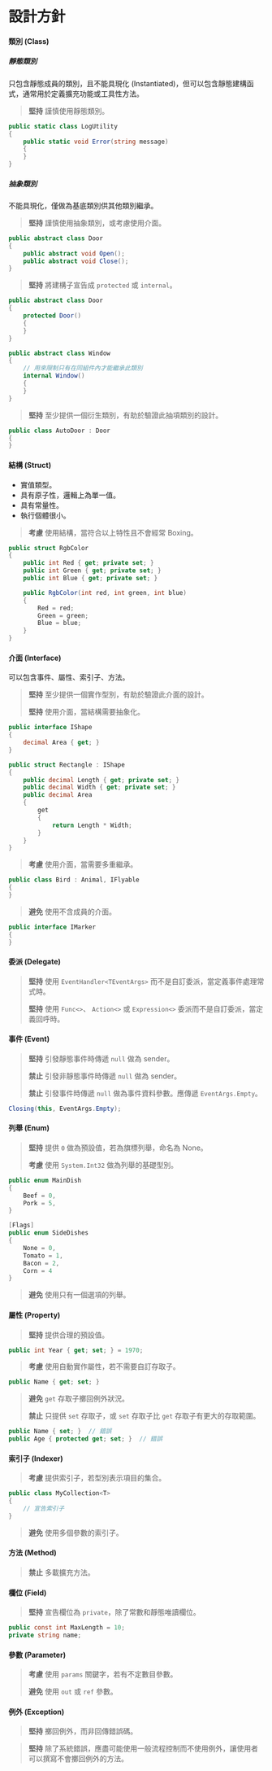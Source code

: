 # 設計方針

#### 類別 \(Class\)

##### 靜態類別

只包含靜態成員的類別，且不能具現化 \(Instantiated\)，但可以包含靜態建構函式，通常用於定義擴充功能或工具性方法。

> **堅持** 謹慎使用靜態類別。

```csharp
public static class LogUtility
{
    public static void Error(string message)
    {
    }
}
```

##### 抽象類別

不能具現化，僅做為基底類別供其他類別繼承。

> **堅持** 謹慎使用抽象類別，或考慮使用介面。

```csharp
public abstract class Door
{
    public abstract void Open();
    public abstract void Close();
}
```

> **堅持** 將建構子宣告成 `protected` 或 `internal`。

```csharp
public abstract class Door
{
    protected Door()
    {
    }
}

public abstract class Window
{
    // 用來限制只有在同組件內才能繼承此類別
    internal Window()
    {
    }
}
```

> **堅持** 至少提供一個衍生類別，有助於驗證此抽項類別的設計。

```csharp
public class AutoDoor : Door
{
}
```

#### 結構 \(Struct\)

* 實值類型。
* 具有原子性，邏輯上為單一值。
* 具有常量性。
* 執行個體很小。

> **考慮** 使用結構，當符合以上特性且不會經常 Boxing。

```csharp
public struct RgbColor
{
    public int Red { get; private set; }
    public int Green { get; private set; }
    public int Blue { get; private set; }

    public RgbColor(int red, int green, int blue)
    {
        Red = red;
        Green = green;
        Blue = blue;
    }
}
```

#### 介面 \(Interface\)

可以包含事件、屬性、索引子、方法。

> **堅持** 至少提供一個實作型別，有助於驗證此介面的設計。
>
> **堅持** 使用介面，當結構需要抽象化。

```csharp
public interface IShape
{
    decimal Area { get; }
}

public struct Rectangle : IShape
{
    public decimal Length { get; private set; }
    public decimal Width { get; private set; }
    public decimal Area
    {
        get
        {
            return Length * Width;
        }
    }
}
```

> **考慮** 使用介面，當需要多重繼承。

```csharp
public class Bird : Animal, IFlyable
{
}
```

> **避免** 使用不含成員的介面。

```csharp
public interface IMarker
{
}
```

#### 委派 \(Delegate\)

> **堅持** 使用 `EventHandler<TEventArgs>` 而不是自訂委派，當定義事件處理常式時。
>
> **堅持** 使用 `Func<>`、 `Action<>` 或 `Expression<>` 委派而不是自訂委派，當定義回呼時。

#### 事件 \(Event\)

> **堅持** 引發靜態事件時傳遞 `null` 做為 sender。
>
> **禁止** 引發非靜態事件時傳遞 `null` 做為 sender。
>
> **禁止** 引發事件時傳遞 `null` 做為事件資料參數。應傳遞 `EventArgs.Empty`。

```csharp
Closing(this, EventArgs.Empty);
```

#### 列舉 \(Enum\)

> **堅持** 提供 `0` 做為預設值，若為旗標列舉，命名為 None。
>
> **考慮** 使用 `System.Int32` 做為列舉的基礎型別。

```csharp
public enum MainDish
{
    Beef = 0,
    Pork = 5,
}

[Flags]
public enum SideDishes
{
    None = 0,
    Tomato = 1,
    Bacon = 2,
    Corn = 4
}
```

> **避免** 使用只有一個選項的列舉。

#### 屬性 \(Property\)

> **堅持** 提供合理的預設值。

```csharp
public int Year { get; set; } = 1970;
```

> **考慮** 使用自動實作屬性，若不需要自訂存取子。

```csharp
public Name { get; set; }
```

> **避免** `get` 存取子擲回例外狀況。
>
> **禁止** 只提供 `set` 存取子，或 `set` 存取子比 `get` 存取子有更大的存取範圍。

```csharp
public Name { set; }  // 錯誤
public Age { protected get; set; }  // 錯誤
```

#### 索引子 \(Indexer\)

> **考慮** 提供索引子，若型別表示項目的集合。

```csharp
public class MyCollection<T>
{
    // 宣告索引子
}
```

> **避免** 使用多個參數的索引子。

#### 方法 \(Method\)

> **禁止** 多載擴充方法。

#### 欄位 \(Field\)

> **堅持** 宣告欄位為 `private`，除了常數和靜態唯讀欄位。

```csharp
public const int MaxLength = 10;
private string name;
```

#### 參數 \(Parameter\)

> **考慮** 使用 `params` 關鍵字，若有不定數目參數。
>
> **避免** 使用 `out` 或 `ref` 參數。

#### 例外 \(Exception\)

> **堅持** 擲回例外，而非回傳錯誤碼。

> **堅持** 除了系統錯誤，應盡可能使用一般流程控制而不使用例外，讓使用者可以撰寫不會擲回例外的方法。

```csharp

```



